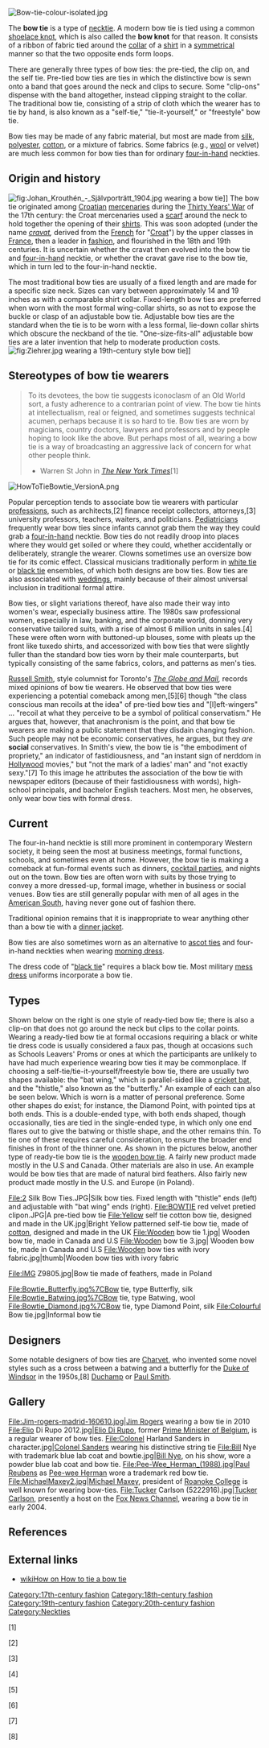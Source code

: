 ![](Bow-tie-colour-isolated.jpg "Bow-tie-colour-isolated.jpg")

The **bow tie** is a type of [necktie](necktie "wikilink"). A modern bow
tie is tied using a common [shoelace knot](shoelace_knot "wikilink"),
which is also called the **bow knot** for that reason. It consists of a
ribbon of fabric tied around the [collar](collar_(clothing) "wikilink")
of a [shirt](shirt "wikilink") in a [symmetrical](symmetry "wikilink")
manner so that the two opposite ends form loops.

There are generally three types of bow ties: the pre-tied, the clip on,
and the self tie. Pre-tied bow ties are ties in which the distinctive
bow is sewn onto a band that goes around the neck and clips to secure.
Some "clip-ons" dispense with the band altogether, instead clipping
straight to the collar. The traditional bow tie, consisting of a strip
of cloth which the wearer has to tie by hand, is also known as a
"self-tie," "tie-it-yourself," or "freestyle" bow tie.

Bow ties may be made of any fabric material, but most are made from
[silk](silk "wikilink"), [polyester](polyester "wikilink"),
[cotton](cotton "wikilink"), or a mixture of fabrics. Some fabrics
(e.g., [wool](wool "wikilink") or velvet) are much less common for bow
ties than for ordinary [four-in-hand](four-in-hand "wikilink") neckties.

## Origin and history

![](Johan_Krouthén_-_Självporträtt_1904.jpg "fig:Johan_Krouthén_-_Självporträtt_1904.jpg")
wearing a bow tie\]\] The bow tie originated among
[Croatian](Croatia "wikilink") [mercenaries](mercenaries "wikilink")
during the [Thirty Years' War](Thirty_Years'_War "wikilink") of the 17th
century: the Croat mercenaries used a [scarf](scarf "wikilink") around
the neck to hold together the opening of their
[shirts](shirt "wikilink"). This was soon adopted (under the name
*[cravat](cravat "wikilink"),* derived from the
[French](French_language "wikilink") for "[Croat](Croat "wikilink")") by
the upper classes in [France](France "wikilink"), then a leader in
[fashion](fashion "wikilink"), and flourished in the 18th and 19th
centuries. It is uncertain whether the cravat then evolved into the bow
tie and [four-in-hand](four-in-hand "wikilink") necktie, or whether the
cravat gave rise to the bow tie, which in turn led to the four-in-hand
necktie.

The most traditional bow ties are usually of a fixed length and are made
for a specific size neck. Sizes can vary between approximately 14 and 19
inches as with a comparable shirt collar. Fixed-length bow ties are
preferred when worn with the most formal wing-collar shirts, so as not
to expose the buckle or clasp of an adjustable bow tie. Adjustable bow
ties are the standard when the tie is to be worn with a less formal,
lie-down collar shirts which obscure the neckband of the tie.
"One-size-fits-all" adjustable bow ties are a later invention that help
to moderate production costs. ![](Ziehrer.jpg "fig:Ziehrer.jpg") wearing
a 19th-century style bow tie\]\]

## Stereotypes of bow tie wearers

> To its devotees, the bow tie suggests iconoclasm of an Old World sort,
> a fusty adherence to a contrarian point of view. The bow tie hints at
> intellectualism, real or feigned, and sometimes suggests technical
> acumen, perhaps because it is so hard to tie. Bow ties are worn by
> magicians, country doctors, lawyers and professors and by people
> hoping to look like the above. But perhaps most of all, wearing a bow
> tie is a way of broadcasting an aggressive lack of concern for what
> other people think.
> - Warren St John in *[The New York
> Times](The_New_York_Times "wikilink")*[1]

![](HowToTieBowtie_VersionA.png "HowToTieBowtie_VersionA.png")

Popular perception tends to associate bow tie wearers with particular
[professions](profession "wikilink"), such as architects,[2] finance
receipt collectors, attorneys,[3] university professors, teachers,
waiters, and politicians. [Pediatricians](Pediatrics "wikilink")
frequently wear bow ties since infants cannot grab them the way they
could grab a [four-in-hand](four-in-hand "wikilink") necktie. Bow ties
do not readily droop into places where they would get soiled or where
they could, whether accidentally or deliberately, strangle the wearer.
Clowns sometimes use an oversize bow tie for its comic effect. Classical
musicians traditionally perform in [white tie](white_tie "wikilink") or
[black tie](black_tie "wikilink") ensembles, of which both designs are
bow ties. Bow ties are also associated with
[weddings](weddings "wikilink"), mainly because of their almost
universal inclusion in traditional formal attire.

Bow ties, or slight variations thereof, have also made their way into
women's wear, especially business attire. The 1980s saw professional
women, especially in law, banking, and the corporate world, donning very
conservative tailored suits, with a rise of almost 6 million units in
sales.[4] These were often worn with buttoned-up blouses, some with
pleats up the front like tuxedo shirts, and accessorized with bow ties
that were slightly fuller than the standard bow ties worn by their male
counterparts, but typically consisting of the same fabrics, colors, and
patterns as men's ties.

[Russell Smith](Russell_Smith_(novelist) "wikilink"), style columnist
for Toronto's *[The Globe and Mail](The_Globe_and_Mail "wikilink"),*
records mixed opinions of bow tie wearers. He observed that bow ties
were experiencing a potential comeback among men,[5][6] though "the
class conscious man recoils at the idea" of pre-tied bow ties and
"\[l\]eft-wingers" ... "recoil at what they perceive to be a symbol of
political conservatism." He argues that, however, that anachronism is
the point, and that bow tie wearers are making a public statement that
they disdain changing fashion. Such people may not be economic
conservatives, he argues, but they *are* **social** conservatives. In
Smith's view, the bow tie is "the embodiment of propriety," an indicator
of fastidiousness, and "an instant sign of nerddom in
[Hollywood](Cinema_of_the_United_States "wikilink") movies," but "not
the mark of a ladies' man" and "not exactly sexy."[7] To this image he
attributes the association of the bow tie with newspaper editors
(because of their fastidiousness with words), high-school principals,
and bachelor English teachers. Most men, he observes, only wear bow ties
with formal dress.

## Current

The four-in-hand necktie is still more prominent in contemporary Western
society, it being seen the most at business meetings, formal functions,
schools, and sometimes even at home. However, the bow tie is making a
comeback at fun-formal events such as dinners, [cocktail
parties](Cocktail_party "wikilink"), and nights out on the town. Bow
ties are often worn with suits by those trying to convey a more
dressed-up, formal image, whether in business or social venues. Bow ties
are still generally popular with men of all ages in the [American
South](American_South "wikilink"), having never gone out of fashion
there.

Traditional opinion remains that it is inappropriate to wear anything
other than a bow tie with a [dinner jacket](dinner_jacket "wikilink").

Bow ties are also sometimes worn as an alternative to [ascot
ties](ascot_tie "wikilink") and four-in-hand neckties when wearing
[morning dress](morning_dress "wikilink").

The dress code of "[black tie](black_tie "wikilink")" requires a black
bow tie. Most military [mess dress](mess_dress "wikilink") uniforms
incorporate a bow tie.

## Types

Shown below on the right is one style of ready-tied bow tie; there is
also a clip-on that does not go around the neck but clips to the collar
points. Wearing a ready-tied bow tie at formal occasions requiring a
black or white tie dress code is usually considered a faux pas, though
at occasions such as Schools Leavers' Proms or ones at which the
participants are unlikely to have had much experience wearing bow ties
it may be commonplace. If choosing a self-tie/tie-it-yourself/freestyle
bow tie, there are usually two shapes available: the "bat wing," which
is parallel-sided like a [cricket bat](cricket_bat "wikilink"), and the
"thistle," also known as the "butterfly." An example of each can also be
seen below. Which is worn is a matter of personal preference. Some other
shapes do exist; for instance, the Diamond Point, with pointed tips at
both ends. This is a double-ended type, with both ends shaped, though
occasionally, ties are tied in the single-ended type, in which only one
end flares out to give the batwing or thistle shape, and the other
remains thin. To tie one of these requires careful consideration, to
ensure the broader end finishes in front of the thinner one. As shown in
the pictures below, another type of ready-tie bow tie is the [wooden bow
tie](wooden_bow_tie "wikilink"). A fairly new product made mostly in the
U.S and Canada. Other materials are also in use. An example would be bow
ties that are made of natural bird feathers. Also fairly new product
made mostly in the U.S. and Europe (in Poland).

<File:2> Silk Bow Ties.JPG\|Silk bow ties. Fixed length with "thistle"
ends (left) and adjustable with "bat wing" ends (right). <File:BOWTIE>
red velvet pretied clipon.JPG\|A pre-tied bow tie <File:Yellow> self tie
cotton bow tie, designed and made in the UK.jpg\|Bright Yellow patterned
self-tie bow tie, made of [cotton](cotton "wikilink"), designed and made
in the UK <File:Wooden> bow tie 1.jpg\| Wooden bow tie, made in Canada
and U.S <File:Wooden> bow tie 3.jpg\| Wooden bow tie, made in Canada and
U.S <File:Wooden> bow ties with ivory fabric.jpg\|thumb\|Wooden bow ties
with ivory fabric

<File:IMG> Z9805.jpg\|Bow tie made of feathers, made in Poland

<File:Bowtie_Butterfly.jpg%7CBow> tie, type Butterfly, silk
<File:Bowtie_Batwing.jpg%7CBow> tie, type Batwing, wool
<File:Bowtie_Diamond.jpg%7CBow> tie, type Diamond Point, silk
<File:Colourful> Bow tie.jpg\|Informal bow tie



## Designers

Some notable designers of bow ties are
[Charvet](Charvet_Place_Vendôme "wikilink"), who invented some novel
styles such as a cross between a batwing and a butterfly for the [Duke
of Windsor](Edward_VIII_of_the_United_Kingdom "wikilink") in the
1950s,[8] [Duchamp](Duchamp_(clothing) "wikilink") or [Paul
Smith](Paul_Smith_(fashion_designer) "wikilink").

## Gallery

<File:Jim-rogers-madrid-160610.jpg>\|[Jim Rogers](Jim_Rogers "wikilink")
wearing a bow tie in 2010 <File:Elio> Di Rupo 2012.jpg\|[Elio Di
Rupo](Elio_Di_Rupo "wikilink"), former [Prime Minister of
Belgium](Prime_Minister_of_Belgium "wikilink"), is a regular wearer of
bow ties. <File:Colonel> Harland Sanders in character.jpg\|[Colonel
Sanders](Colonel_Sanders "wikilink") wearing his distinctive string tie
<File:Bill> Nye with trademark blue lab coat and bowtie.jpg\|[Bill
Nye](Bill_Nye "wikilink"), on his show, wore a powder blue lab coat and
bow tie. <File:Pee-Wee_Herman_(1988).jpg>\|[Paul
Reubens](Paul_Reubens "wikilink") as [Pee-wee
Herman](Pee-wee_Herman "wikilink") wore a trademark red bow tie.
<File:MichaelMaxey2.jpg>\|[Michael Maxey](Michael_Maxey "wikilink"),
president of [Roanoke College](Roanoke_College "wikilink") is well known
for wearing bow-ties. <File:Tucker> Carlson (5222916).jpg\|[Tucker
Carlson](Tucker_Carlson "wikilink"), presently a host on the [Fox News
Channel](Fox_News_Channel "wikilink"), wearing a bow tie in early 2004.

## References

## External links

-   [wikiHow on How to tie a bow
    tie](http://www.wikihow.com/Tie-a-Bow-Tie)

[Category:17th-century
fashion](Category:17th-century_fashion "wikilink")
[Category:18th-century
fashion](Category:18th-century_fashion "wikilink")
[Category:19th-century
fashion](Category:19th-century_fashion "wikilink")
[Category:20th-century
fashion](Category:20th-century_fashion "wikilink")
[Category:Neckties](Category:Neckties "wikilink")

[1]

[2]

[3]

[4]

[5]

[6]

[7]

[8]